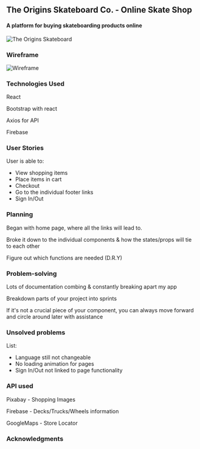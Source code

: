 ## The Origins Skateboard Co. - Online Skate Shop

#### A platform for buying skateboarding products online


![The Origins Skateboard](https://firebasestorage.googleapis.com/v0/b/riders-5712c.appspot.com/o/readmeImg.png?alt=media&token=15aace13-8352-4643-810b-eff7b5c1d8b0)

### **Wireframe**

![Wireframe](https://firebasestorage.googleapis.com/v0/b/riders-5712c.appspot.com/o/Skate%20wireframe.png?alt=media&token=772c3b13-34d8-4316-8c63-a2baaf8ce2f9)

### **Technologies Used**

React

Bootstrap with react

Axios for API

Firebase

### **User Stories**

User is able to:

- View shopping items
- Place items in cart
- Checkout
- Go to the individual footer links
- Sign In/Out


### **Planning**

Began with home page, where all the links will lead to. 

Broke it down to the individual components & how the states/props will tie to each other

Figure out which functions are needed (D.R.Y)

### **Problem-solving**

Lots of documentation combing & constantly breaking apart my app

Breakdown parts of your project into sprints

If it's not a crucial piece of your component, you can always move forward and circle around later with assistance

### **Unsolved problems**

List:

- Language still not changeable 
- No loading animation for pages
- Sign In/Out not linked to page functionality

### **API used**

Pixabay - Shopping Images

Firebase - Decks/Trucks/Wheels information

GoogleMaps - Store Locator

### **Acknowledgments**

